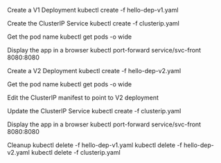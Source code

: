Create a V1 Deployment
    kubectl create -f hello-dep-v1.yaml

Create the ClusterIP Service
    kubectl create -f clusterip.yaml

Get the pod name
    kubectl get pods -o wide

Display the app in a browser
    kubectl port-forward service/svc-front 8080:8080



Create a V2 Deployment
    kubectl create -f hello-dep-v2.yaml

Get the pod name
    kubectl get pods -o wide

Edit the ClusterIP manifest to point to V2 deployment

Update the ClusterIP Service
    kubectl create -f clusterip.yaml

Display the app in a browser
    kubectl port-forward service/svc-front 8080:8080


Cleanup
    kubectl delete -f hello-dep-v1.yaml
    kubectl delete -f hello-dep-v2.yaml
    kubectl delete -f clusterip.yaml